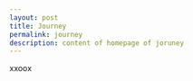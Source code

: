 ```yaml
---
layout: post
title: Journey
permalink: journey
description: content of homepage of joruney
---
```


xxoox